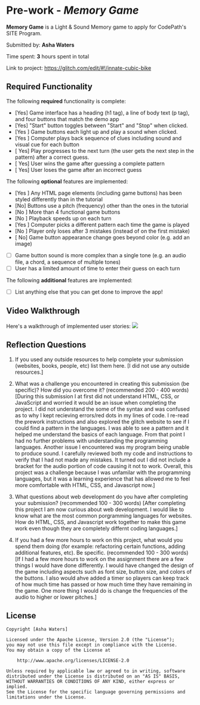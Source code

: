 # Pre-work - *Memory Game*

**Memory Game** is a Light & Sound Memory game to apply for CodePath's SITE Program. 

Submitted by: **Asha Waters**

Time spent: **3** hours spent in total

Link to project: https://glitch.com/edit/#!/innate-cubic-bike

## Required Functionality

The following **required** functionality is complete:

* [Yes] Game interface has a heading (h1 tag), a line of body text (p tag), and four buttons that match the demo app
* [Yes] "Start" button toggles between "Start" and "Stop" when clicked. 
* [Yes ] Game buttons each light up and play a sound when clicked. 
* [Yes ] Computer plays back sequence of clues including sound and visual cue for each button
* [ Yes] Play progresses to the next turn (the user gets the next step in the pattern) after a correct guess. 
* [ Yes] User wins the game after guessing a complete pattern
* [ Yes] User loses the game after an incorrect guess

The following **optional** features are implemented:

* [Yes ] Any HTML page elements (including game buttons) has been styled differently than in the tutorial
* [No] Buttons use a pitch (frequency) other than the ones in the tutorial
* [No ] More than 4 functional game buttons
* [No ] Playback speeds up on each turn
* [Yes ] Computer picks a different pattern each time the game is played
* [No ] Player only loses after 3 mistakes (instead of on the first mistake)
* [ No] Game button appearance change goes beyond color (e.g. add an image)
* [ ] Game button sound is more complex than a single tone (e.g. an audio file, a chord, a sequence of multiple tones)
* [ ] User has a limited amount of time to enter their guess on each turn

The following **additional** features are implemented:

- [ ] List anything else that you can get done to improve the app!

## Video Walkthrough

Here's a walkthrough of implemented user stories:
![](your-link-here)


## Reflection Questions
1. If you used any outside resources to help complete your submission (websites, books, people, etc) list them here. 
[I did not use any outside resources.]

2. What was a challenge you encountered in creating this submission (be specific)? How did you overcome it? (recommended 200 - 400 words) 
[During this submission I at first did not understand HTML, CSS, or JavaScript and worried it would be an issue when completing the project. I did not understand the some of the syntax and was confused as to why I kept recieving errors/red dots in my lines of code. I re-read the prework instructions and also explored the glitch website to see if I could find a pattern in the languages. I was able to see a pattern and it helped me understand the basics of each language. From that point I had no further problems with understanding the programming languages. Another issue I encountered was my program being unable to produce sound. I carefully reviewed both my code and instructions to verify that I had not made any mistakes. It turned out I did not include a bracket for the audio portion of code causing it not to work. Overall, this project was a challenge because I was unfamilar with the programming languages, but it was a learning experience that has allowed me to feel more comfortable with HTML, CSS, and Javascript now.]

3. What questions about web development do you have after completing your submission? (recommended 100 - 300 words) 
[After completing this project I am now curious about web development. I would like to know what are the most common porgramming languages for websites. How do HTML, CSS, and Javascript work together to make this game work even though they are completely differnt coding languages.]

4. If you had a few more hours to work on this project, what would you spend them doing (for example: refactoring certain functions, adding additional features, etc). Be specific. (recommended 100 - 300 words) 
[If I had a few more hours to work on the assignment there are a few things I would have done differently. I would have changed the design of the game including aspects such as font size, button size, and colors of the buttons. I also would ahve added a timer so players can keep track of how much time has passed or how much time they have remaining in the game. One more thing I would do is change the frequencies of the audio to higher or lower pitches.]



## License

    Copyright [Asha Waters]

    Licensed under the Apache License, Version 2.0 (the "License");
    you may not use this file except in compliance with the License.
    You may obtain a copy of the License at

        http://www.apache.org/licenses/LICENSE-2.0

    Unless required by applicable law or agreed to in writing, software
    distributed under the License is distributed on an "AS IS" BASIS,
    WITHOUT WARRANTIES OR CONDITIONS OF ANY KIND, either express or implied.
    See the License for the specific language governing permissions and
    limitations under the License.